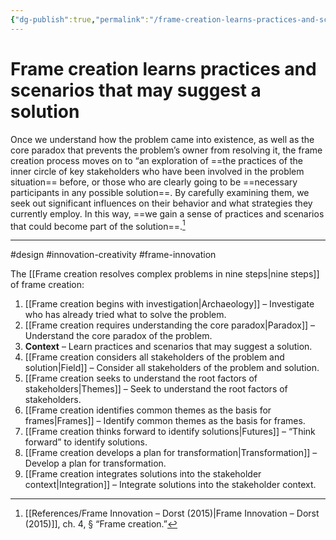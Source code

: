 ```yaml
---
{"dg-publish":true,"permalink":"/frame-creation-learns-practices-and-scenarios-that-may-suggest-a-solution/"}
---
```



# Frame creation learns practices and scenarios that may suggest a solution

Once we understand how the problem came into existence, as well as the core paradox that prevents the problem’s owner from resolving it, the frame creation process moves on to “an exploration of ==the practices of the inner circle of key stakeholders who have been involved in the problem situation== before, or those who are clearly going to be ==necessary participants in any possible solution==. By carefully examining them, we seek out significant influences on their behavior and what strategies they currently employ. In this way, ==we gain a sense of practices and scenarios that could become part of the solution==.[^1]

---
#design #innovation-creativity #frame-innovation 

The [[Frame creation resolves complex problems in nine steps\|nine steps]] of frame creation:
1. [[Frame creation begins with investigation\|Archaeology]] – Investigate who has already tried what to solve the problem.
2. [[Frame creation requires understanding the core paradox\|Paradox]] – Understand the core paradox of the problem.
3. **Context** – Learn practices and scenarios that may suggest a solution.
4. [[Frame creation considers all stakeholders of the problem and solution\|Field]] – Consider all stakeholders of the problem and solution.
5. [[Frame creation seeks to understand the root factors of stakeholders\|Themes]] – Seek to understand the root factors of stakeholders.
6. [[Frame creation identifies common themes as the basis for frames\|Frames]] – Identify common themes as the basis for frames.
7. [[Frame creation thinks forward to identify solutions\|Futures]] – “Think forward” to identify solutions.
8. [[Frame creation develops a plan for transformation\|Transformation]] – Develop a plan for transformation.
9. [[Frame creation integrates solutions into the stakeholder context\|Integration]] – Integrate solutions into the stakeholder context.

[^1]: [[References/Frame Innovation – Dorst (2015)\|Frame Innovation – Dorst (2015)]], ch. 4, § “Frame creation.”